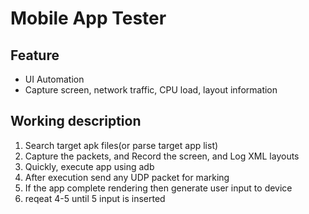 # Mobile App Tester

## Feature
- UI Automation
- Capture screen, network traffic, CPU load, layout information



## Working description
1. Search target apk files(or parse target app list)
2. Capture the packets, and Record the screen, and Log XML layouts
3. Quickly, execute app using adb
4. After execution send any UDP packet for marking
5. If the app complete rendering then generate user input to device
6. reqeat 4-5 until 5 input is inserted
